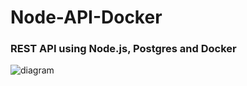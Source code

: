 # Node-API-Docker

### REST API using **Node.js**, **Postgres** and **Docker**

![diagram](https://user-images.githubusercontent.com/12651865/157116161-5ada560c-406b-4331-9ea1-7991d794299e.jpg)
